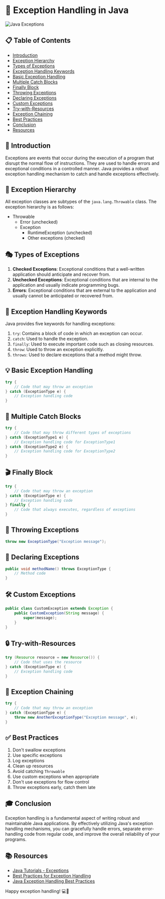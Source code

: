 # 🚨 Exception Handling in Java

![Java Exceptions](https://img.shields.io/badge/Java-Exceptions-red?style=for-the-badge&logo=java)

## 📋 Table of Contents
- [Introduction](#-introduction)
- [Exception Hierarchy](#-exception-hierarchy)
- [Types of Exceptions](#-types-of-exceptions)
- [Exception Handling Keywords](#-exception-handling-keywords)
- [Basic Exception Handling](#-basic-exception-handling)
- [Multiple Catch Blocks](#-multiple-catch-blocks)
- [Finally Block](#-finally-block)
- [Throwing Exceptions](#-throwing-exceptions)
- [Declaring Exceptions](#-declaring-exceptions)
- [Custom Exceptions](#-custom-exceptions)
- [Try-with-Resources](#-try-with-resources)
- [Exception Chaining](#-exception-chaining)
- [Best Practices](#-best-practices)
- [Conclusion](#-conclusion)
- [Resources](#-resources)

## 🌟 Introduction

Exceptions are events that occur during the execution of a program that disrupt the normal flow of instructions. They are used to handle errors and exceptional conditions in a controlled manner. Java provides a robust exception handling mechanism to catch and handle exceptions effectively.

## 🌳 Exception Hierarchy

All exception classes are subtypes of the `java.lang.Throwable` class. The exception hierarchy is as follows:

- Throwable
  - Error (unchecked)
  - Exception
    - RuntimeException (unchecked)
    - Other exceptions (checked)

## 🎭 Types of Exceptions

1. **Checked Exceptions**: Exceptional conditions that a well-written application should anticipate and recover from.
2. **Unchecked Exceptions**: Exceptional conditions that are internal to the application and usually indicate programming bugs.
3. **Errors**: Exceptional conditions that are external to the application and usually cannot be anticipated or recovered from.

## 🔑 Exception Handling Keywords

Java provides five keywords for handling exceptions:

1. `try`: Contains a block of code in which an exception can occur.
2. `catch`: Used to handle the exception.
3. `finally`: Used to execute important code such as closing resources.
4. `throw`: Used to throw an exception explicitly.
5. `throws`: Used to declare exceptions that a method might throw.

## 💡 Basic Exception Handling

```java
try {
    // Code that may throw an exception
} catch (ExceptionType e) {
    // Exception handling code
}
```

## 🎣 Multiple Catch Blocks

```java
try {
    // Code that may throw different types of exceptions
} catch (ExceptionType1 e) {
    // Exception handling code for ExceptionType1
} catch (ExceptionType2 e) {
    // Exception handling code for ExceptionType2
}
```

## 🎬 Finally Block

```java
try {
    // Code that may throw an exception
} catch (ExceptionType e) {
    // Exception handling code
} finally {
    // Code that always executes, regardless of exceptions
}
```

## 🚨 Throwing Exceptions

```java
throw new ExceptionType("Exception message");
```

## 📜 Declaring Exceptions

```java
public void methodName() throws ExceptionType {
    // Method code
}
```

## 🛠️ Custom Exceptions

```java
public class CustomException extends Exception {
    public CustomException(String message) {
        super(message);
    }
}
```

## 🔒 Try-with-Resources

```java
try (Resource resource = new Resource()) {
    // Code that uses the resource
} catch (ExceptionType e) {
    // Exception handling code
}
```

## 🔗 Exception Chaining

```java
try {
    // Code that may throw an exception
} catch (ExceptionType e) {
    throw new AnotherExceptionType("Exception message", e);
}
```

## ✅ Best Practices

1. Don't swallow exceptions
2. Use specific exceptions
3. Log exceptions
4. Clean up resources
5. Avoid catching `Throwable`
6. Use custom exceptions when appropriate
7. Don't use exceptions for flow control
8. Throw exceptions early, catch them late

## 🎓 Conclusion

Exception handling is a fundamental aspect of writing robust and maintainable Java applications. By effectively utilizing Java's exception handling mechanisms, you can gracefully handle errors, separate error-handling code from regular code, and improve the overall reliability of your programs.

## 📚 Resources

- [Java Tutorials - Exceptions](https://docs.oracle.com/javase/tutorial/essential/exceptions/)
- [Best Practices for Exception Handling](https://www.oracle.com/technical-resources/articles/java/effective-exceptions.html)
- [Java Exception Handling Best Practices](https://howtodoinjava.com/best-practices/java-exception-handling-best-practices/)

Happy exception handling! 💻🚀
